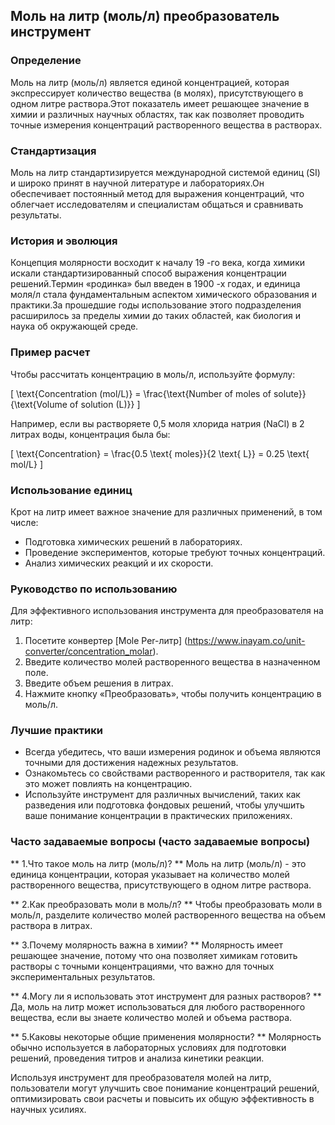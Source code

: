 ## Моль на литр (моль/л) преобразователь инструмент

### Определение
Моль на литр (моль/л) является единой концентрацией, которая экспрессирует количество вещества (в молях), присутствующего в одном литре раствора.Этот показатель имеет решающее значение в химии и различных научных областях, так как позволяет проводить точные измерения концентраций растворенного вещества в растворах.

### Стандартизация
Моль на литр стандартизируется международной системой единиц (SI) и широко принят в научной литературе и лабораториях.Он обеспечивает постоянный метод для выражения концентраций, что облегчает исследователям и специалистам общаться и сравнивать результаты.

### История и эволюция
Концепция молярности восходит к началу 19 -го века, когда химики искали стандартизированный способ выражения концентрации решений.Термин «родинка» был введен в 1900 -х годах, и единица моля/л стала фундаментальным аспектом химического образования и практики.За прошедшие годы использование этого подразделения расширилось за пределы химии до таких областей, как биология и наука об окружающей среде.

### Пример расчет
Чтобы рассчитать концентрацию в моль/л, используйте формулу:

\[ \text{Concentration (mol/L)} = \frac{\text{Number of moles of solute}}{\text{Volume of solution (L)}} \]

Например, если вы растворяете 0,5 моля хлорида натрия (NaCl) в 2 литрах воды, концентрация была бы:

\[ \text{Concentration} = \frac{0.5 \text{ moles}}{2 \text{ L}} = 0.25 \text{ mol/L} \]

### Использование единиц
Крот на литр имеет важное значение для различных применений, в том числе:
- Подготовка химических решений в лабораториях.
- Проведение экспериментов, которые требуют точных концентраций.
- Анализ химических реакций и их скорости.

### Руководство по использованию
Для эффективного использования инструмента для преобразователя на литр:
1. Посетите конвертер [Mole Per-литр] (https://www.inayam.co/unit-converter/concentration_molar).
2. Введите количество молей растворенного вещества в назначенном поле.
3. Введите объем решения в литрах.
4. Нажмите кнопку «Преобразовать», чтобы получить концентрацию в моль/л.

### Лучшие практики
- Всегда убедитесь, что ваши измерения родинок и объема являются точными для достижения надежных результатов.
- Ознакомьтесь со свойствами растворенного и растворителя, так как это может повлиять на концентрацию.
- Используйте инструмент для различных вычислений, таких как разведения или подготовка фондовых решений, чтобы улучшить ваше понимание концентрации в практических приложениях.

### Часто задаваемые вопросы (часто задаваемые вопросы)

** 1.Что такое моль на литр (моль/л)? **
Моль на литр (моль/л) - это единица концентрации, которая указывает на количество молей растворенного вещества, присутствующего в одном литре раствора.

** 2.Как преобразовать моли в моль/л? **
Чтобы преобразовать моли в моль/л, разделите количество молей растворенного вещества на объем раствора в литрах.

** 3.Почему молярность важна в химии? **
Молярность имеет решающее значение, потому что она позволяет химикам готовить растворы с точными концентрациями, что важно для точных экспериментальных результатов.

** 4.Могу ли я использовать этот инструмент для разных растворов? **
Да, моль на литр может использоваться для любого растворенного вещества, если вы знаете количество молей и объема раствора.

** 5.Каковы некоторые общие применения молярности? **
Молярность обычно используется в лабораторных условиях для подготовки решений, проведения титров и анализа кинетики реакции.

Используя инструмент для преобразователя молей на литр, пользователи могут улучшить свое понимание концентраций решений, оптимизировать свои расчеты и повысить их общую эффективность в научных усилиях.